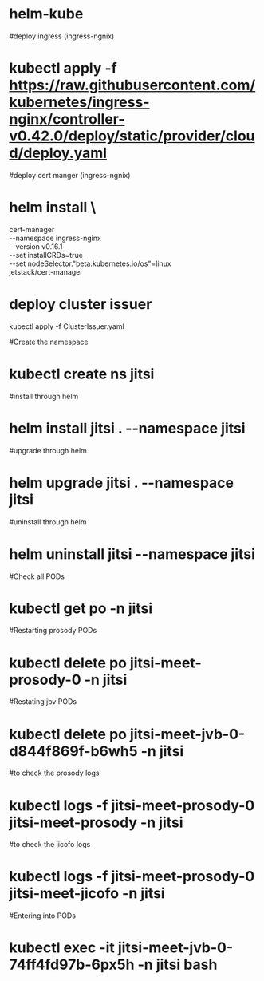 # helm-kube

#deploy ingress (ingress-ngnix)
# kubectl apply -f https://raw.githubusercontent.com/kubernetes/ingress-nginx/controller-v0.42.0/deploy/static/provider/cloud/deploy.yaml

#deploy cert manger (ingress-ngnix)
# helm install \
cert-manager \
--namespace ingress-nginx \
--version v0.16.1 \
--set installCRDs=true \
--set nodeSelector."beta\.kubernetes\.io/os"=linux \
jetstack/cert-manager

# deploy cluster issuer
kubectl apply -f ClusterIssuer.yaml

#Create the namespace
# kubectl create ns jitsi

#install through helm
# helm install jitsi . --namespace jitsi

#upgrade through helm
# helm upgrade jitsi . --namespace jitsi

#uninstall through helm
# helm uninstall jitsi --namespace jitsi

#Check all PODs
# kubectl get po -n jitsi

#Restarting prosody PODs 
# kubectl delete po jitsi-meet-prosody-0 -n jitsi

#Restating jbv PODs
# kubectl delete po jitsi-meet-jvb-0-d844f869f-b6wh5 -n jitsi

#to check the prosody logs
# kubectl logs -f jitsi-meet-prosody-0 jitsi-meet-prosody -n jitsi

#to check the jicofo logs
# kubectl logs -f jitsi-meet-prosody-0 jitsi-meet-jicofo -n jitsi

#Entering into PODs
# kubectl exec -it jitsi-meet-jvb-0-74ff4fd97b-6px5h -n jitsi bash

